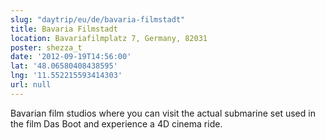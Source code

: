 ```yaml
---
slug: "daytrip/eu/de/bavaria-filmstadt"
title: Bavaria Filmstadt
location: Bavariafilmplatz 7, Germany, 82031
poster: shezza_t
date: '2012-09-19T14:56:00'
lat: '48.06580408438595'
lng: '11.552215593414303'
url: null
---
```


Bavarian film studios where you can visit the actual submarine set used in the film Das Boot and experience a 4D cinema ride.
